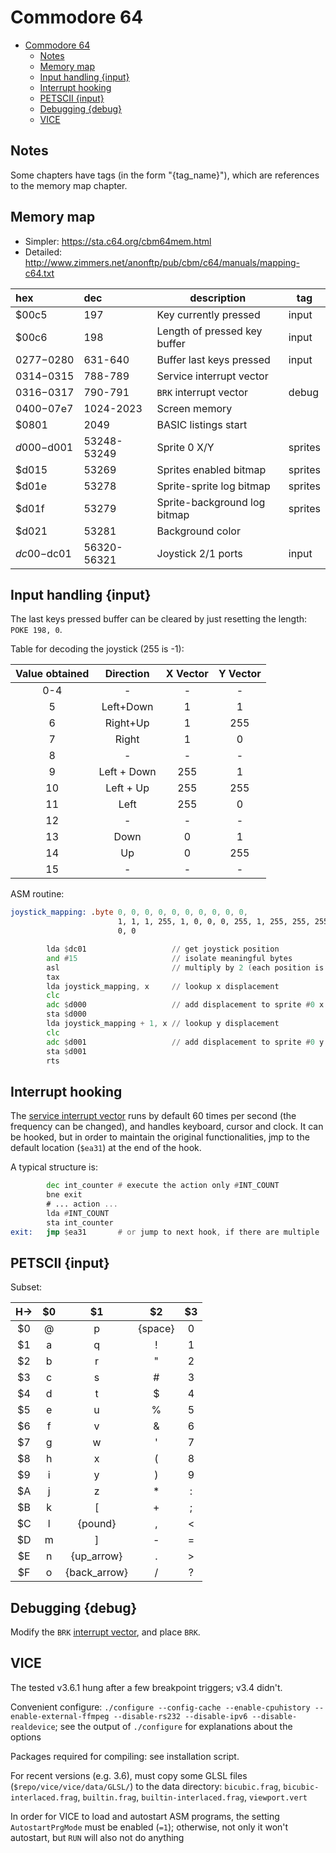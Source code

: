 # Commodore 64

- [Commodore 64](#commodore-64)
  - [Notes](#notes)
  - [Memory map](#memory-map)
  - [Input handling {input}](#input-handling-input)
  - [Interrupt hooking](#interrupt-hooking)
  - [PETSCII {input}](#petscii-input)
  - [Debugging {debug}](#debugging-debug)
  - [VICE](#vice)

## Notes

Some chapters have tags (in the form "{tag_name}"), which are references to the memory map chapter.

## Memory map

- Simpler: https://sta.c64.org/cbm64mem.html
- Detailed: http://www.zimmers.net/anonftp/pub/cbm/c64/manuals/mapping-c64.txt

| hex         | dec         | description                  | tag     |
| :---------- | :---------- | ---------------------------- | ------- |
| $00c5       | 197         | Key currently pressed        | input   |
| $00c6       | 198         | Length of pressed key buffer | input   |
| $0277-$0280 | 631-640     | Buffer last keys pressed     | input   |
| $0314-$0315 | 788-789     | Service interrupt vector     |         |
| $0316-$0317 | 790-791     | `BRK` interrupt vector       | debug   |
| $0400-$07e7 | 1024-2023   | Screen memory                |         |
| $0801       | 2049        | BASIC listings start         |         |
| $d000-$d001 | 53248-53249 | Sprite 0 X/Y                 | sprites |
| $d015       | 53269       | Sprites enabled bitmap       | sprites |
| $d01e       | 53278       | Sprite-sprite log bitmap     | sprites |
| $d01f       | 53279       | Sprite-background log bitmap | sprites |
| $d021       | 53281       | Background color             |         |
| $dc00-$dc01 | 56320-56321 | Joystick 2/1 ports           | input   |

## Input handling {input}

The last keys pressed buffer can be cleared by just resetting the length: `POKE 198, 0`.

Table for decoding the joystick (255 is -1):

| Value obtained |  Direction  | X Vector | Y Vector |
| :------------: | :---------: | :------: | :------: |
|      0-4       |      -      |    -     |    -     |
|       5        |  Left+Down  |    1     |    1     |
|       6        |  Right+Up   |    1     |   255    |
|       7        |    Right    |    1     |    0     |
|       8        |      -      |    -     |    -     |
|       9        | Left + Down |   255    |    1     |
|       10       |  Left + Up  |   255    |   255    |
|       11       |    Left     |   255    |    0     |
|       12       |      -      |    -     |    -     |
|       13       |    Down     |    0     |    1     |
|       14       |     Up      |    0     |   255    |
|       15       |      -      |    -     |    -     |

ASM routine:

```asm
joystick_mapping: .byte 0, 0, 0, 0, 0, 0, 0, 0, 0, 0,
                        1, 1, 1, 255, 1, 0, 0, 0, 255, 1, 255, 255, 255, 0, 0, 0, 0, 1, 0, 255,
                        0, 0

        lda $dc01                   // get joystick position
        and #15                     // isolate meaningful bytes
        asl                         // multiply by 2 (each position is associated to two values)
        tax
        lda joystick_mapping, x     // lookup x displacement
        clc
        adc $d000                   // add displacement to sprite #0 x
        sta $d000
        lda joystick_mapping + 1, x // lookup y displacement
        clc
        adc $d001                   // add displacement to sprite #0 y
        sta $d001
        rts
```

## Interrupt hooking

The [service interrupt vector](#memory-map) runs by default 60 times per second (the frequency can be changed), and handles keyboard, cursor and clock. It can be hooked, but in order to maintain the original functionalities, jmp to the default location (`$ea31`) at the end of the hook.

A typical structure is:

```asm
        dec int_counter # execute the action only #INT_COUNT
        bne exit
        # ... action ...
        lda #INT_COUNT
        sta int_counter
exit:   jmp $ea31       # or jump to next hook, if there are multiple
```

## PETSCII {input}

Subset:

|  H->  |  $0   |      $1      |   $2    |  $3   |
| :---: | :---: | :----------: | :-----: | :---: |
|  $0   |   @   |      p       | {space} |   0   |
|  $1   |   a   |      q       |    !    |   1   |
|  $2   |   b   |      r       |    "    |   2   |
|  $3   |   c   |      s       |    #    |   3   |
|  $4   |   d   |      t       |    $    |   4   |
|  $5   |   e   |      u       |    %    |   5   |
|  $6   |   f   |      v       |    &    |   6   |
|  $7   |   g   |      w       |    '    |   7   |
|  $8   |   h   |      x       |    (    |   8   |
|  $9   |   i   |      y       |    )    |   9   |
|  $A   |   j   |      z       |    *    |   :   |
|  $B   |   k   |      [       |    +    |   ;   |
|  $C   |   l   |   {pound}    |    ,    |   <   |
|  $D   |   m   |      ]       |    -    |   =   |
|  $E   |   n   |  {up_arrow}  |    .    |   >   |
|  $F   |   o   | {back_arrow} |    /    |   ?   |


## Debugging {debug}

Modify the `BRK` [interrupt vector](#memory-map), and place `BRK`.

## VICE

The tested v3.6.1 hung after a few breakpoint triggers; v3.4 didn't.

Convenient configure: `./configure --config-cache --enable-cpuhistory --enable-external-ffmpeg --disable-rs232 --disable-ipv6 --disable-realdevice`; see the output of `./configure` for explanations about the options

Packages required for compiling: see installation script.

For recent versions (e.g. 3.6), must copy some GLSL files (`$repo/vice/vice/data/GLSL/`) to the data directory: `bicubic.frag`, `bicubic-interlaced.frag`, `builtin.frag`, `builtin-interlaced.frag`, `viewport.vert`

In order for VICE to load and autostart ASM programs, the setting `AutostartPrgMode` must be enabled (`=1`); otherwise, not only it won't autostart, but `RUN` will also not do anything
